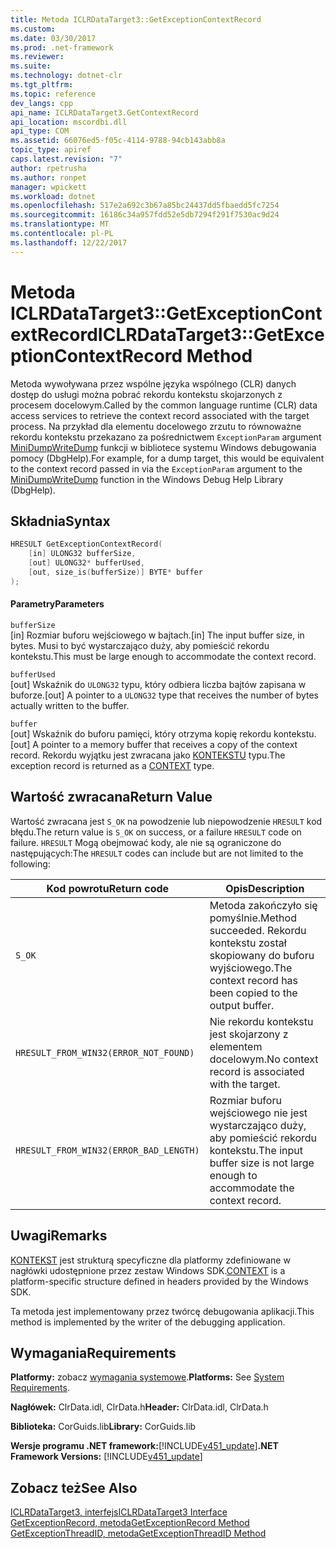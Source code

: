 ```yaml
---
title: Metoda ICLRDataTarget3::GetExceptionContextRecord
ms.custom: 
ms.date: 03/30/2017
ms.prod: .net-framework
ms.reviewer: 
ms.suite: 
ms.technology: dotnet-clr
ms.tgt_pltfrm: 
ms.topic: reference
dev_langs: cpp
api_name: ICLRDataTarget3.GetContextRecord
api_location: mscordbi.dll
api_type: COM
ms.assetid: 66076ed5-f05c-4114-9788-94cb143abb8a
topic_type: apiref
caps.latest.revision: "7"
author: rpetrusha
ms.author: ronpet
manager: wpickett
ms.workload: dotnet
ms.openlocfilehash: 517e2a692c3b67a85bc24437dd5fbaedd5fc7254
ms.sourcegitcommit: 16186c34a957fdd52e5db7294f291f7530ac9d24
ms.translationtype: MT
ms.contentlocale: pl-PL
ms.lasthandoff: 12/22/2017
---
```

# <a name="iclrdatatarget3getexceptioncontextrecord-method"></a><span data-ttu-id="de7c9-102">Metoda ICLRDataTarget3::GetExceptionContextRecord</span><span class="sxs-lookup"><span data-stu-id="de7c9-102">ICLRDataTarget3::GetExceptionContextRecord Method</span></span>
<span data-ttu-id="de7c9-103">Metoda wywoływana przez wspólne języka wspólnego (CLR) danych dostęp do usługi można pobrać rekordu kontekstu skojarzonych z procesem docelowym.</span><span class="sxs-lookup"><span data-stu-id="de7c9-103">Called by the common language runtime (CLR) data access services to retrieve the context record associated with the target process.</span></span> <span data-ttu-id="de7c9-104">Na przykład dla elementu docelowego zrzutu to równoważne rekordu kontekstu przekazano za pośrednictwem `ExceptionParam` argument [MiniDumpWriteDump](http://msdn.microsoft.com/library/windows/desktop/ms680360\(v=vs.85\).aspx) funkcji w bibliotece systemu Windows debugowania pomocy (DbgHelp).</span><span class="sxs-lookup"><span data-stu-id="de7c9-104">For example, for a dump target, this would be equivalent to the context record passed in via the `ExceptionParam` argument to the [MiniDumpWriteDump](http://msdn.microsoft.com/library/windows/desktop/ms680360\(v=vs.85\).aspx) function in the Windows Debug Help Library (DbgHelp).</span></span>  
  
## <a name="syntax"></a><span data-ttu-id="de7c9-105">Składnia</span><span class="sxs-lookup"><span data-stu-id="de7c9-105">Syntax</span></span>  
  
```cpp  
HRESULT GetExceptionContextRecord(  
    [in] ULONG32 bufferSize,  
    [out] ULONG32* bufferUsed,  
    [out, size_is(bufferSize)] BYTE* buffer  
);  
```  
  
#### <a name="parameters"></a><span data-ttu-id="de7c9-106">Parametry</span><span class="sxs-lookup"><span data-stu-id="de7c9-106">Parameters</span></span>  
 `bufferSize`  
 <span data-ttu-id="de7c9-107">[in] Rozmiar buforu wejściowego w bajtach.</span><span class="sxs-lookup"><span data-stu-id="de7c9-107">[in] The input buffer size, in bytes.</span></span> <span data-ttu-id="de7c9-108">Musi to być wystarczająco duży, aby pomieścić rekordu kontekstu.</span><span class="sxs-lookup"><span data-stu-id="de7c9-108">This must be large enough to accommodate the context record.</span></span>  
  
 `bufferUsed`  
 <span data-ttu-id="de7c9-109">[out] Wskaźnik do `ULONG32` typu, który odbiera liczba bajtów zapisana w buforze.</span><span class="sxs-lookup"><span data-stu-id="de7c9-109">[out] A pointer to a `ULONG32` type that receives the number of bytes actually written to the buffer.</span></span>  
  
 `buffer`  
 <span data-ttu-id="de7c9-110">[out] Wskaźnik do buforu pamięci, który otrzyma kopię rekordu kontekstu.</span><span class="sxs-lookup"><span data-stu-id="de7c9-110">[out] A pointer to a memory buffer that receives a copy of the context record.</span></span> <span data-ttu-id="de7c9-111">Rekordu wyjątku jest zwracana jako [KONTEKSTU](http://msdn.microsoft.com/library/windows/desktop/ms679284\(v=vs.85\).aspx) typu.</span><span class="sxs-lookup"><span data-stu-id="de7c9-111">The exception record is returned as a [CONTEXT](http://msdn.microsoft.com/library/windows/desktop/ms679284\(v=vs.85\).aspx) type.</span></span>  
  
## <a name="return-value"></a><span data-ttu-id="de7c9-112">Wartość zwracana</span><span class="sxs-lookup"><span data-stu-id="de7c9-112">Return Value</span></span>  
 <span data-ttu-id="de7c9-113">Wartość zwracana jest `S_OK` na powodzenie lub niepowodzenie `HRESULT` kod błędu.</span><span class="sxs-lookup"><span data-stu-id="de7c9-113">The return value is `S_OK` on success, or a failure `HRESULT` code on failure.</span></span> <span data-ttu-id="de7c9-114">`HRESULT` Mogą obejmować kody, ale nie są ograniczone do następujących:</span><span class="sxs-lookup"><span data-stu-id="de7c9-114">The `HRESULT` codes can include but are not limited to the following:</span></span>  
  
|<span data-ttu-id="de7c9-115">Kod powrotu</span><span class="sxs-lookup"><span data-stu-id="de7c9-115">Return code</span></span>|<span data-ttu-id="de7c9-116">Opis</span><span class="sxs-lookup"><span data-stu-id="de7c9-116">Description</span></span>|  
|-----------------|-----------------|  
|`S_OK`|<span data-ttu-id="de7c9-117">Metoda zakończyło się pomyślnie.</span><span class="sxs-lookup"><span data-stu-id="de7c9-117">Method succeeded.</span></span> <span data-ttu-id="de7c9-118">Rekordu kontekstu został skopiowany do buforu wyjściowego.</span><span class="sxs-lookup"><span data-stu-id="de7c9-118">The context record has been copied to the output buffer.</span></span>|  
|`HRESULT_FROM_WIN32(ERROR_NOT_FOUND)`|<span data-ttu-id="de7c9-119">Nie rekordu kontekstu jest skojarzony z elementem docelowym.</span><span class="sxs-lookup"><span data-stu-id="de7c9-119">No context record is associated with the target.</span></span>|  
|`HRESULT_FROM_WIN32(ERROR_BAD_LENGTH)`|<span data-ttu-id="de7c9-120">Rozmiar buforu wejściowego nie jest wystarczająco duży, aby pomieścić rekordu kontekstu.</span><span class="sxs-lookup"><span data-stu-id="de7c9-120">The input buffer size is not large enough to accommodate the context record.</span></span>|  
  
## <a name="remarks"></a><span data-ttu-id="de7c9-121">Uwagi</span><span class="sxs-lookup"><span data-stu-id="de7c9-121">Remarks</span></span>  
 <span data-ttu-id="de7c9-122">[KONTEKST](http://msdn.microsoft.com/library/windows/desktop/ms679284\(v=vs.85\).aspx) jest strukturą specyficzne dla platformy zdefiniowane w nagłówki udostępnione przez zestaw Windows SDK.</span><span class="sxs-lookup"><span data-stu-id="de7c9-122">[CONTEXT](http://msdn.microsoft.com/library/windows/desktop/ms679284\(v=vs.85\).aspx) is a platform-specific structure defined in headers provided by the Windows SDK.</span></span>  
  
 <span data-ttu-id="de7c9-123">Ta metoda jest implementowany przez twórcę debugowania aplikacji.</span><span class="sxs-lookup"><span data-stu-id="de7c9-123">This method is implemented by the writer of the debugging application.</span></span>  
  
## <a name="requirements"></a><span data-ttu-id="de7c9-124">Wymagania</span><span class="sxs-lookup"><span data-stu-id="de7c9-124">Requirements</span></span>  
 <span data-ttu-id="de7c9-125">**Platformy:** zobacz [wymagania systemowe](../../../../docs/framework/get-started/system-requirements.md).</span><span class="sxs-lookup"><span data-stu-id="de7c9-125">**Platforms:** See [System Requirements](../../../../docs/framework/get-started/system-requirements.md).</span></span>  
  
 <span data-ttu-id="de7c9-126">**Nagłówek:** ClrData.idl, ClrData.h</span><span class="sxs-lookup"><span data-stu-id="de7c9-126">**Header:** ClrData.idl, ClrData.h</span></span>  
  
 <span data-ttu-id="de7c9-127">**Biblioteka:** CorGuids.lib</span><span class="sxs-lookup"><span data-stu-id="de7c9-127">**Library:** CorGuids.lib</span></span>  
  
 <span data-ttu-id="de7c9-128">**Wersje programu .NET framework:**[!INCLUDE[v451_update](../../../../includes/v451-update-md.md)]</span><span class="sxs-lookup"><span data-stu-id="de7c9-128">**.NET Framework Versions:** [!INCLUDE[v451_update](../../../../includes/v451-update-md.md)]</span></span>  
  
## <a name="see-also"></a><span data-ttu-id="de7c9-129">Zobacz też</span><span class="sxs-lookup"><span data-stu-id="de7c9-129">See Also</span></span>  
 [<span data-ttu-id="de7c9-130">ICLRDataTarget3, interfejs</span><span class="sxs-lookup"><span data-stu-id="de7c9-130">ICLRDataTarget3 Interface</span></span>](../../../../docs/framework/unmanaged-api/debugging/iclrdatatarget3-interface.md)  
 [<span data-ttu-id="de7c9-131">GetExceptionRecord, metoda</span><span class="sxs-lookup"><span data-stu-id="de7c9-131">GetExceptionRecord Method</span></span>](../../../../docs/framework/unmanaged-api/debugging/iclrdatatarget3-getexceptionrecord-method.md)  
 [<span data-ttu-id="de7c9-132">GetExceptionThreadID, metoda</span><span class="sxs-lookup"><span data-stu-id="de7c9-132">GetExceptionThreadID Method</span></span>](../../../../docs/framework/unmanaged-api/debugging/iclrdatatarget3-getexceptionthreadid-method.md)
